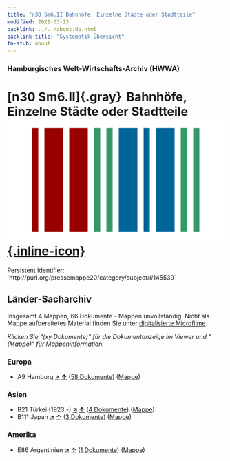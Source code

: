 ```yaml
---
title: "n30 Sm6.II Bahnhöfe, Einzelne Städte oder Stadtteile"
modified: 2021-03-13
backlink: ../../about.de.html
backlink-title: "Systematik-Übersicht"
fn-stub: about
---
```


### Hamburgisches Welt-Wirtschafts-Archiv (HWWA)

# [n30 Sm6.II]{.gray}&#8201; Bahnhöfe, Einzelne Städte oder Stadtteile &#160; [![Wikidata](/images/Wikidata-logo.svg "Wikidata"){.inline-icon}](http://www.wikidata.org/entity/Q104711131)

<div class="hint">Persistent Identifier: `http://purl.org/pressemappe20/category/subject/i/145539`</div>







## Länder-Sacharchiv




Insgesamt 4 Mappen, 66 Dokumente - Mappen unvollständig.
Nicht als Mappe aufbereitetes Material finden Sie unter [digitalisierte Microfilme](/film/h1_sh.de.html).

_Klicken Sie "(xy Dokumente)" für die Dokumentanzeige im Viewer und "(Mappe)" für Mappeninformation._




### Europa

- A9 Hamburg [**&nearr;**](../../../geo/i/140905/about.de.html "Hamburg (alle Mappen)") [**&uarr;**](../../../geo/about.de.html#A9 "Ländersystematik") (<a href="https://pm20.zbw.eu/iiifview/folder/sh/140905,145539" title="über: Hamburg : Bahnhöfe, Einzelne Städte oder Stadtteile" target="_blank">58 Dokumente</a>) ([Mappe](../../../../folder/sh/1409xx/140905/1455xx/145539/about.de.html))

### Asien

- B21 Türkei (1923 -) [**&nearr;**](../../../geo/i/141111/about.de.html "Türkei (1923 -) (alle Mappen)") [**&uarr;**](../../../geo/about.de.html#B21 "Ländersystematik") (<a href="https://pm20.zbw.eu/iiifview/folder/sh/141111,145539" title="über: Türkei (1923 -) : Bahnhöfe, Einzelne Städte oder Stadtteile" target="_blank">4 Dokumente</a>) ([Mappe](../../../../folder/sh/1411xx/141111/1455xx/145539/about.de.html))
- B111 Japan [**&nearr;**](../../../geo/i/141272/about.de.html "Japan (alle Mappen)") [**&uarr;**](../../../geo/about.de.html#B111 "Ländersystematik") (<a href="https://pm20.zbw.eu/iiifview/folder/sh/141272,145539" title="über: Japan : Bahnhöfe, Einzelne Städte oder Stadtteile" target="_blank">3 Dokumente</a>) ([Mappe](../../../../folder/sh/1412xx/141272/1455xx/145539/about.de.html))

### Amerika

- E86 Argentinien [**&nearr;**](../../../geo/i/141692/about.de.html "Argentinien (alle Mappen)") [**&uarr;**](../../../geo/about.de.html#E86 "Ländersystematik") (<a href="https://pm20.zbw.eu/iiifview/folder/sh/141692,145539" title="über: Argentinien : Bahnhöfe, Einzelne Städte oder Stadtteile" target="_blank">1 Dokumente</a>) ([Mappe](../../../../folder/sh/1416xx/141692/1455xx/145539/about.de.html))








